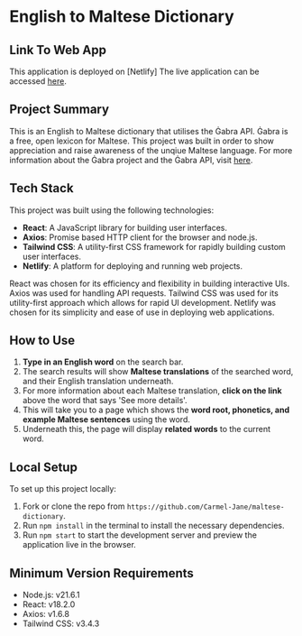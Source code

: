 # English to Maltese Dictionary

## Link To Web App

This application is deployed on [Netlify]
The live application can be accessed [here](https://maltese-dictionary.netlify.app/).

## Project Summary

This is an English to Maltese dictionary that utilises the Ġabra API. Ġabra is a free, open lexicon for Maltese. 
This project was built in order to show appreciation and raise awareness of the unqiue Maltese language.
For more information about the Ġabra project and the Ġabra API, visit [here](https://mlrs.research.um.edu.mt/resources/gabra/).

## Tech Stack

This project was built using the following technologies:

- **React**: A JavaScript library for building user interfaces.
- **Axios**: Promise based HTTP client for the browser and node.js.
- **Tailwind CSS**: A utility-first CSS framework for rapidly building custom user interfaces.
- **Netlify**: A platform for deploying and running web projects.

React was chosen for its efficiency and flexibility in building interactive UIs. Axios was used for handling API requests. Tailwind CSS was used for its utility-first approach which allows for rapid UI development. Netlify was chosen for its simplicity and ease of use in deploying web applications.

## How to Use

1. **Type in an English word** on the search bar.
2. The search results will show **Maltese translations** of the searched word, and their English translation underneath.
3. For more information about each Maltese translation, **click on the link** above the word that says 'See more details'.
4. This will take you to a page which shows the **word root, phonetics, and example Maltese sentences** using the word.
5. Underneath this, the page will display **related words** to the current word.

## Local Setup

To set up this project locally:

1. Fork or clone the repo from `https://github.com/Carmel-Jane/maltese-dictionary`.
2. Run `npm install` in the terminal to install the necessary dependencies.
3. Run `npm start` to start the development server and preview the application live in the browser.

## Minimum Version Requirements

- Node.js: v21.6.1
- React: v18.2.0
- Axios: v1.6.8
- Tailwind CSS: v3.4.3
